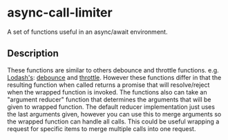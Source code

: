 # async-call-limiter

A set of functions useful in an async/await environment.

## Description

These functions are similar to others debounce and throttle functions. e.g. [Lodash's](https://lodash.com): [debounce](https://lodash.com/docs/4.17.15#debounce) and [throttle](https://lodash.com/docs/4.17.15#throttle).
However these functions differ in that the resulting function when called returns a promise that will resolve/reject when the wrapped function is invoked. The functions also can take an "argument reducer" function that determines the arguments that will be given to wrapped function.
The default reducer implementation just uses the last arguments given, however you can use this to merge arguments so the wrapped function can handle all calls. This could be useful wrapping a request for specific items to merge multiple calls into one request.
